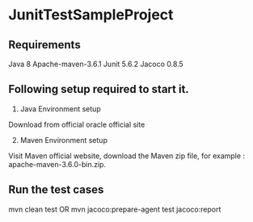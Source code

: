 # JunitTestSampleProject


## Requirements


Java 8
Apache-maven-3.6.1
Junit 5.6.2
Jacoco 0.8.5


## Following setup required to start it.

1) Java Environment setup

Download from official oracle official site

2) Maven Environment setup

Visit Maven official website, download the Maven zip file, for example : apache-maven-3.6.0-bin.zip.


## Run the test cases

mvn clean test OR mvn jacoco:prepare-agent test jacoco:report
